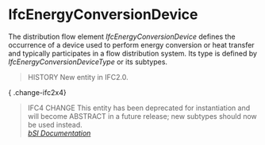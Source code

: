 IfcEnergyConversionDevice
=========================
The distribution flow element _IfcEnergyConversionDevice_ defines the
occurrence of a device used to perform energy conversion or heat transfer and
typically participates in a flow distribution system. Its type is defined by
_IfcEnergyConversionDeviceType_ or its subtypes.  
  
> HISTORY  New entity in IFC2.0.  
  
{ .change-ifc2x4}  
> IFC4 CHANGE  This entity has been deprecated for instantiation and will
> become ABSTRACT in a future release; new subtypes should now be used
> instead.  
[ _bSI
Documentation_](https://standards.buildingsmart.org/IFC/DEV/IFC4_2/FINAL/HTML/schema/ifcsharedbldgserviceelements/lexical/ifcenergyconversiondevice.htm)



